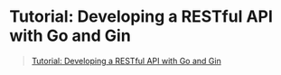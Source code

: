 # Tutorial: Developing a RESTful API with Go and Gin

> [Tutorial: Developing a RESTful API with Go and Gin](https://golang.org/doc/tutorial/web-service-gin)
